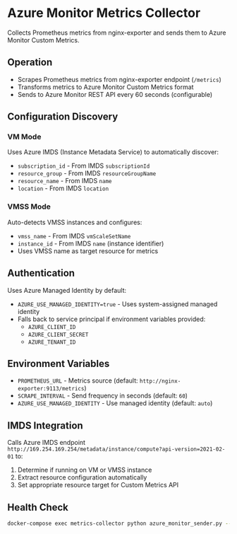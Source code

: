 # Azure Monitor Metrics Collector

Collects Prometheus metrics from nginx-exporter and sends them to Azure Monitor Custom Metrics.

## Operation

- Scrapes Prometheus metrics from nginx-exporter endpoint (`/metrics`)
- Transforms metrics to Azure Monitor Custom Metrics format
- Sends to Azure Monitor REST API every 60 seconds (configurable)

## Configuration Discovery

### VM Mode
Uses Azure IMDS (Instance Metadata Service) to automatically discover:
- `subscription_id` - From IMDS `subscriptionId`
- `resource_group` - From IMDS `resourceGroupName`
- `resource_name` - From IMDS `name`
- `location` - From IMDS `location`

### VMSS Mode
Auto-detects VMSS instances and configures:
- `vmss_name` - From IMDS `vmScaleSetName`
- `instance_id` - From IMDS `name` (instance identifier)
- Uses VMSS name as target resource for metrics

## Authentication

Uses Azure Managed Identity by default:
- `AZURE_USE_MANAGED_IDENTITY=true` - Uses system-assigned managed identity
- Falls back to service principal if environment variables provided:
  - `AZURE_CLIENT_ID`
  - `AZURE_CLIENT_SECRET`
  - `AZURE_TENANT_ID`

## Environment Variables

- `PROMETHEUS_URL` - Metrics source (default: `http://nginx-exporter:9113/metrics`)
- `SCRAPE_INTERVAL` - Send frequency in seconds (default: `60`)
- `AZURE_USE_MANAGED_IDENTITY` - Use managed identity (default: `auto`)

## IMDS Integration

Calls Azure IMDS endpoint `http://169.254.169.254/metadata/instance/compute?api-version=2021-02-01` to:
1. Determine if running on VM or VMSS instance
2. Extract resource configuration automatically
3. Set appropriate resource target for Custom Metrics API

## Health Check

```bash
docker-compose exec metrics-collector python azure_monitor_sender.py --health-check
```